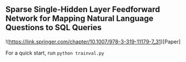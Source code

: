 ## Sparse Single-Hidden Layer Feedforward Network for Mapping Natural Language Questions to SQL Queries

!(https://link.springer.com/chapter/10.1007/978-3-319-11179-7_31)[Paper]

For a quick start, run `python trainval.py`
